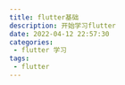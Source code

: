 ```yaml
---
title: flutter基础
description: 开始学习flutter
date: 2022-04-12 22:57:30
categories:
 - flutter 学习
tags:
 - flutter
---
```


